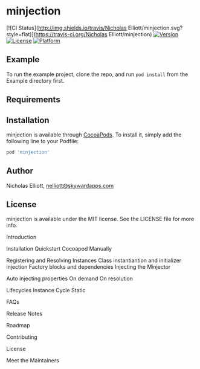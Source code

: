 # minjection

[![CI Status](http://img.shields.io/travis/Nicholas Elliott/minjection.svg?style=flat)](https://travis-ci.org/Nicholas Elliott/minjection)
[![Version](https://img.shields.io/cocoapods/v/minjection.svg?style=flat)](http://cocoapods.org/pods/minjection)
[![License](https://img.shields.io/cocoapods/l/minjection.svg?style=flat)](http://cocoapods.org/pods/minjection)
[![Platform](https://img.shields.io/cocoapods/p/minjection.svg?style=flat)](http://cocoapods.org/pods/minjection)

## Example

To run the example project, clone the repo, and run `pod install` from the Example directory first.

## Requirements

## Installation

minjection is available through [CocoaPods](http://cocoapods.org). To install
it, simply add the following line to your Podfile:

```ruby
pod 'minjection'
```

## Author

Nicholas Elliott, nelliott@skywardapps.com

## License

minjection is available under the MIT license. See the LICENSE file for more info.


Introduction

Installation
Quickstart
Cocoapod
Manually

Registering and Resolving
Instances
Class instantiantion and initializer injection
Factory blocks and dependencies
Injecting the Minjector

Auto injecting properties
On demand
On resolution

Lifecycles
Instance
Cycle
Static

FAQs

Release Notes

Roadmap

Contributing

License

Meet the Maintainers
